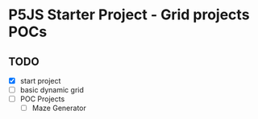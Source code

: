 # P5JS Starter Project - Grid projects POCs

## TODO

- [x] start project
- [ ] basic dynamic grid
- [ ] POC Projects
  - [ ] Maze Generator
